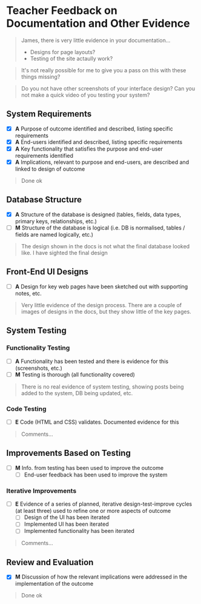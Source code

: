 # Teacher Feedback on Documentation and Other Evidence

> James, there is very little evidence in your documentation... 
> - Designs for page layouts?
> - Testing of the site actaully work?

> It's not really possible for me to give you a pass on this with these things missing?

> Do you not have other screenshots of your interface design? Can you not make a quick video of you testing your system?




## System Requirements	

- [x] **A** Purpose of outcome identified and described, listing specific requirements
- [x] **A** End-users identified and described, listing specific requirements
- [x] **A** Key functionality that satisfies the purpose and end-user requirements identified
- [x] **A** Implications, relevant to purpose and end-users, are described and linked to design of outcome

> Done ok


## Database Structure	

- [x] **A** Structure of the database is designed (tables, fields, data types, primary keys, relationships, etc.)
- [ ] **M** Structure of the database is logical (i.e. DB is normalised, tables / fields are named logically, etc.)

> The design shown in the docs is not what the final database looked like. I have sighted the final design


## Front-End UI Designs

- [ ] **A** Design for key web pages have been sketched out with supporting notes, etc.

> Very little evidence of the design process. There are a couple of images of designs in the docs, but they show little of the key pages.


## System Testing

### Functionality Testing

- [ ] **A** Functionality has been tested and there is evidence for this (screenshots, etc.)
- [ ] **M** Testing is thorough (all functionality covered)

> There is no real evidence of system testing, showing posts being added to the system, DB being updated, etc.  

### Code Testing

- [ ] **E** Code (HTML and CSS) validates. Documented evidence for this

> Comments...  


## Improvements Based on Testing

- [ ] **M** Info. from testing has been used to improve the outcome
    - [ ] End-user feedback has been used to improve the system

### Iterative Improvements

- [ ] **E** Evidence of a series of planned, iterative design-test-improve cycles (at least three) used to refine one or more aspects of outcome
    - [ ] Design of the UI has been iterated
    - [ ] Implemented UI has been iterated
    - [ ] Implemented functionality has been iterated

> Comments...  


## Review and Evaluation

- [x] **M** Discussion of how the relevant implications were addressed in the implementation of the outcome

> Done ok

